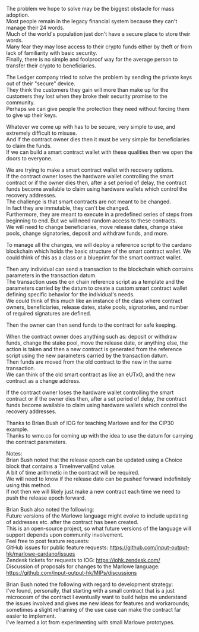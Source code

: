 The problem we hope to solve may be the biggest obstacle for mass adoption.  
Most people remain in the legacy financial system because they can't manage their 24 words.  
Much of the world's population just don't have a secure place to store their words.  
Many fear they may lose access to their crypto funds either by theft or from lack of familiarity with basic security.  
Finally, there is no simple and foolproof way for the average person to transfer their crypto to beneficiaries.  

The Ledger company tried to solve the problem by sending the private keys out of their "secure" device.  
They think the customers they gain will more than make up for the customers they lost when they broke their security promise to the community.  
Perhaps we can give people the protection they need without forcing them to give up their keys.  

Whatever we come up with has to be secure, very simple to use, and extremely difficult to misuse.  
And if the contract owner dies then it must be very simple for beneficiaries to claim the funds.  
If we can build a smart contract wallet with these qualities then we open the doors to everyone.  

We are trying to make a smart contract wallet with recovery options.  
If the contract owner loses the hardware wallet controlling the smart contract or if the owner dies then, after a set period of delay, the contract funds become available to claim using hardware wallets which control the recovery addresses.  
The challenge is that smart contracts are not meant to be changed.  
In fact they are immutable, they can't be changed.  
Furthermore, they are meant to execute in a predefined series of steps from beginning to end. But we will need random access to these contracts.  
We will need to change beneficiaries, move release dates, change stake pools, change signatories, deposit and withdraw funds, and more.  

To manage all the changes, we will deploy a reference script to the cardano blockchain which holds the basic structure of the smart contract wallet. We could think of this as a class or a blueprint for the smart contract wallet.  

Then any individual can send a transaction to the blockchain which contains parameters in the transaction datum.  
The transaction uses the on chain reference script as a template and the parameters carried by the datum to create a custom smart contract wallet defining specific behavior for the individual's needs.  
We could think of this much like an instance of the class where contract owners, beneficiaries, release dates, stake pools, signatories, and number of required signatures are defined.  

Then the owner can then send funds to the contract for safe keeping.  

When the contract owner does anything such as: deposit or withdraw funds, change the stake pool, move the release date, or anything else, the action is taken and then a new contract is generated from the reference script using the new parameters carried by the transaction datum.  
Then funds are moved from the old contract to the new in the same transaction.  
We can think of the old smart contract as like an eUTxO, and the new contract as a change address.  

If the contract owner loses the hardware wallet controlling the smart contract or if the owner dies then, after a set period of delay, the contract funds become available to claim using hardware wallets which control the recovery addresses.  

Thanks to Brian Bush of IOG for teaching Marlowe and for the CIP30 example.  
Thanks to wmo.co for coming up with the idea to use the datum for carrying the contract parameters.   

Notes:  
Brian Bush noted that the release epoch can be updated using a Choice block that contains a TimeInvervalEnd value.  
A bit of time arithmetic in the contract will be required.  
We will need to know if the release date can be pushed forward indefinitely using this method.  
If not then we will likely just make a new contract each time we need to push the release epoch forward.  

Brian Bush also noted the following:  
Future versions of the Marlowe language might evolve to include updating of addresses etc. after the contract has been created.  
This is an open-source project, so what future versions of the language will support depends upon community involvement.  
Feel free to post feature requests:  
GitHub issues for public feature requests: https://github.com/input-output-hk/marlowe-cardano/issues  
Zendesk tickets for requests to IOG: https://iohk.zendesk.com/  
Discussion of proposals for changes to the Marlowe language: https://github.com/input-output-hk/MIPs/discussions  

Brian Bush noted the following with regard to development strategy:    
I've found, personally, that starting with a small contract that is a just microcosm of the contract I eventually want to build helps me understand the issues involved and gives me new ideas for features and workarounds; sometimes a slight reframing of the use case can make the contract far easier to implement.  
I've learned a lot from experimenting with small Marlowe prototypes.  
